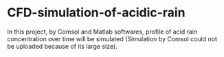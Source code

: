 # CFD-simulation-of-acidic-rain
In this project, by Comsol and Matlab softwares, profile of acid rain concentration over time will be simulated 
(Simulation by Comsol could not be uploaded because of its large size).
